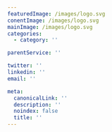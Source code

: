 ```yaml
---
featuredImage: /images/logo.svg
conentImage: /images/logo.svg
mainImage: /images/logo.svg
categories:
  - category: ''

parentService: ''

twitter: ''
linkedin: ''
email: ''

meta:
  canonicalLink: ''
  description: ''
  noindex: false
  title: ''
---
```


<!-- Use this to force Gatsby to correctly determine optional images/file schema -->
